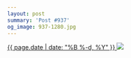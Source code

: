 ```yaml
---
layout: post
summary: 'Post #937'
og_image: 937-1280.jpg
---
```


<p>
 <time>
  <a href="/937">
   {{ page.date | date: "%B %-d, %Y" }}
  </a>
 </time>
 <a href="/937">
  <img data-taken="10/7/2019" sizes="(min-width: 700px) 50vw, calc(100vw - 2rem)" src="{{ site.assets_url }}/937-640.jpg" srcset="{{ site.assets_url }}/937-320.jpg 320w, {{ site.assets_url }}/937-640.jpg 640w, {{ site.assets_url }}/937-960.jpg 960w, {{ site.assets_url }}/937-1280.jpg 1280w"/>
 </a>
</p>
